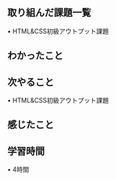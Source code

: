 ## 取り組んだ課題一覧
• HTML&CSS初級アウトプット課題


## わかったこと

## 次やること
• HTML&CSS初級アウトプット課題


## 感じたこと

## 学習時間
• 4時間